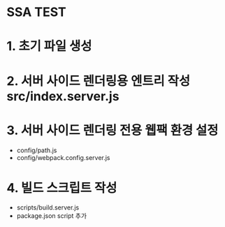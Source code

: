# SSA TEST #

# 1. 초기 파일 생성

# 2. 서버 사이드 렌더링용 엔트리 작성 src/index.server.js

# 3. 서버 사이드 렌더링 전용 웹팩 환경 설정
- config/path.js
- config/webpack.config.server.js

# 4. 빌드 스크립트 작성
- scripts/build.server.js
- package.json script 추가
